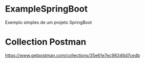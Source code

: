 # ExampleSpringBoot
Exemplo simples de um projeto SpringBoot

# Collection Postman
https://www.getpostman.com/collections/35e61e7ec98346d7cedb
